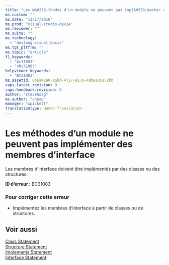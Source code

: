 ```yaml
---
title: "Les m&#233;thodes d’un module ne peuvent pas impl&#233;menter des membres d’interface | Microsoft Docs"
ms.custom: ""
ms.date: "11/17/2016"
ms.prod: "visual-studio-dev14"
ms.reviewer: ""
ms.suite: ""
ms.technology: 
  - "devlang-visual-basic"
ms.tgt_pltfrm: ""
ms.topic: "article"
f1_keywords: 
  - "bc31083"
  - "vbc31083"
helpviewer_keywords: 
  - "BC31083"
ms.assetid: 0b6a42a0-16bd-4727-a178-48be145172bb
caps.latest.revision: 9
caps.handback.revision: 9
author: "stevehoag"
ms.author: "shoag"
manager: "wpickett"
translationtype: Human Translation
---
```

# Les m&#233;thodes d’un module ne peuvent pas impl&#233;menter des membres d’interface
Les membres d’interface doivent être implémentés par des classes ou des structures.  
  
 **ID d’erreur :** BC31083  
  
### Pour corriger cette erreur  
  
-   Implémentez les membres d’interface à partir de classes ou de structures.  
  
## Voir aussi  
 [Class Statement](../../visual-basic/language-reference/statements/class-statement.md)   
 [Structure Statement](../../visual-basic/language-reference/statements/structure-statement.md)   
 [Implements Statement](../../visual-basic/language-reference/statements/implements-statement.md)   
 [Interface Statement](../../visual-basic/language-reference/statements/interface-statement.md)